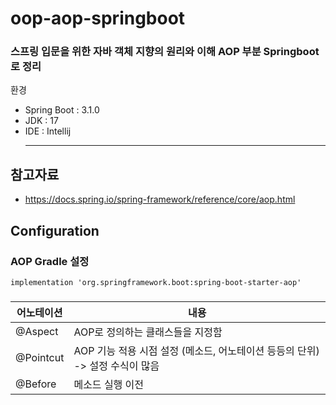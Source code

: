 # oop-aop-springboot
### 스프링 입문을 위한 자바 객체 지향의 원리와 이해 AOP 부분 Springboot로 정리
환경
 - Spring Boot : 3.1.0
 - JDK : 17
 - IDE : Intellij <hr/>
## 참고자료 
 * https://docs.spring.io/spring-framework/reference/core/aop.html

## Configuration
### AOP Gradle 설정
```
implementation 'org.springframework.boot:spring-boot-starter-aop'
```
###
| 어노테이션   |내용|
|---------|---|
 | @Aspect | AOP로 정의하는 클래스들을 지정함|
 |@Pointcut| AOP 기능 적용 시점 설정 (메소드, 어노테이션 등등의 단위) -> 설정 수식이 많음
 |@Before| 메소드 실행 이전|	